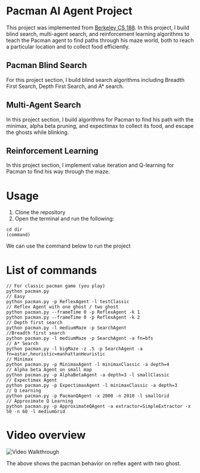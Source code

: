 # Pacman AI Agent Project
This project was implemented from [Berkeley CS 188](https://inst.eecs.berkeley.edu/~cs188/fa20/project1/#introduction). In this project, I build blind search, multi-agent search, and reinforcement learning algorithms to teach the Pacman agent to find paths through his maze world, both to reach a particular location and to collect food efficiently. 

## Pacman Blind Search
For this project section, I build blind search algorithms including Breadth First Search, Depth First Search, and A* search. 

## Multi-Agent Search
In this project section, I build algorithms for Pacman to find his path with the minimax, alpha beta pruning, and expectimax to collect its food, and escape the ghosts while blinking. 

## Reinforcement Learning
In this project section, I implement value iteration and Q-learning for Pacman to find his way through the maze. 

# Usage
1. Clone the repository
2. Open the terminal and run the following:
```
cd dir
(command)
```
We can use the command below to run the project 

# List of commands 
```
// For classic pacman game (you play)
python pacman.py 
// Easy 
python pacman.py -p ReflexAgent -l testClassic
// Reflex Agent with one ghost / two ghost 
python pacman.py --frameTime 0 -p ReflexAgent -k 1
python pacman.py --frameTime 0 -p ReflexAgent -k 2
// Depth first search
python pacman.py -l mediumMaze -p SearchAgent
//Breadth first search
python pacman.py -l mediumMaze -p SearchAgent -a fn=bfs
// A* Search
python pacman.py -l bigMaze -z .5 -p SearchAgent -a fn=astar,heuristic=manhattanHeuristic
// Minimax
python pacman.py -p MinimaxAgent -l minimaxClassic -a depth=4
// Alpha beta Agent on small map
python pacman.py -p AlphaBetaAgent -a depth=3 -l smallClassic
// Expectimax Agent
python pacman.py -p ExpectimaxAgent -l minimaxClassic -a depth=3
// Q Learning
python pacman.py -p PacmanQAgent -x 2000 -n 2010 -l smallGrid
// Approximate Q Learning
python pacman.py -p ApproximateQAgent -a extractor=SimpleExtractor -x 50 -n 60 -l mediumGrid
```

# Video overview
<img src='http://i.imgur.com/IEpdZWC.gif' title='pacman' width='' alt='Video Walkthrough' />

The above shows the pacman behavior on reflex agent with two ghost.
